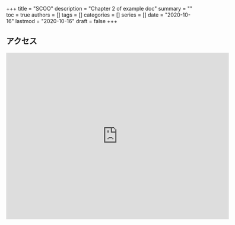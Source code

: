 +++
title = "SCOO"
description = "Chapter 2 of example doc"
summary = ""
toc = true
authors = []
tags = []
categories = []
series = []
date =  "2020-10-16"
lastmod = "2020-10-16"
draft = false
+++

<!--more-->

## アクセス
<iframe src="https://www.google.com/maps/embed?pb=!1m28!1m12!1m3!1d1620.6305897018012!2d139.70593482609738!3d35.67057047400711!2m3!1f0!2f0!3f0!3m2!1i1024!2i768!4f13.1!4m13!3e2!4m5!1s0x60188ca4e0724223%3A0x5f6e8fc02f522729!2z5piO5rK756We5a6u5YmN44CI5Y6f5a6_44CJ!3m2!1d35.6690374!2d139.7042217!4m5!1s0x60188d54c15313a1%3A0x5bbe54fde48e3f7!2z5p2x5Lqs6YO95riL6LC35Yy656We5a6u5YmN77yS5LiB55uu77yR77yY4oiS77yXIFNDT08!3m2!1d35.6723889!2d139.7096564!5e0!3m2!1sja!2sjp!4v1608813206760!5m2!1sja!2sjp" width="600" height="450" frameborder="0" style="border:0;" allowfullscreen="" aria-hidden="false" tabindex="0"></iframe>